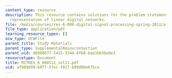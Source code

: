 ```yaml
---
content_type: resource
description: This resource contains solutions for the problem statements related to
  representation of linear digital networks.
file: /media/courses/res-6-008-digital-signal-processing-spring-2011/af089d99b8f757ecf817b99d86eb75ca_MITRES_6_008S11_sol11.pdf
file_type: application/pdf
learning_resource_types: []
ocw_type: OCWFile
parent_title: Study Materials
parent_type: SupplementalResourceSection
parent_uid: d0980677-5415-3344-6fb0-bae3bb5be0e3
resourcetype: Document
title: MITRES_6_008S11_sol11.pdf
uid: af089d99-b8f7-57ec-f817-b99d86eb75ca
---
```

